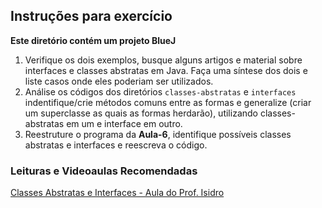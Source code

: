 ## Instruções para exercício

**Este diretório contém um projeto BlueJ**

1. Verifique os dois exemplos, busque alguns artigos e material sobre interfaces e
classes abstratas em Java. Faça uma síntese dos dois e liste casos onde eles poderiam ser utilizados.
2. Análise os códigos dos diretórios `classes-abstratas` e `interfaces` indentifique/crie
métodos comuns entre as formas e generalize (criar um superclasse as quais as formas herdarão), utilizando classes-abstratas em um e interface em outro.
3. Reestruture o programa da **Aula-6**, identifique possíveis classes abstratas e interfaces e reescreva o código.

### Leituras e Videoaulas Recomendadas

[Classes Abstratas e Interfaces - Aula do Prof. Isidro](https://www.youtube.com/watch?v=y5tWEeyJ6Ic)

